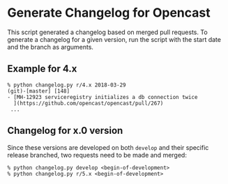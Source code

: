 Generate Changelog for Opencast
===============================

This script generated a changelog based on merged pull requests. To generate a
changelog for a given version, run the script with the start date and the
branch as arguments.


Example for 4.x
---------------

    % python changelog.py r/4.x 2018-03-29                                                                                                                       (git)-[master] [148] 
    - [MH-12923 serviceregistry initializes a db connection twice
      ](https://github.com/opencast/opencast/pull/267)
	 ...


Changelog for x.0 version
-------------------------

Since these versions are developed on both `develop` and their specific release
branched, two requests need to be made and merged:

    % python changelog.py develop <begin-of-development>
    % python changelog.py r/5.x <begin-of-development>
